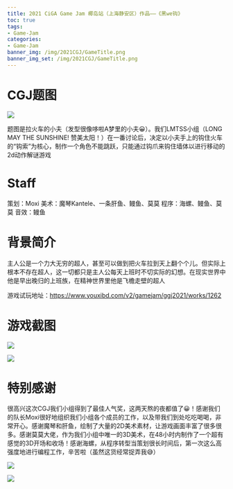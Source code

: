 ```yaml
---
title: 2021 CiGA Game Jam 椰岛站（上海静安区）作品——《黑we钩》
toc: true
tags:
- Game-Jam
categories:
- Game-Jam
banner_img: /img/2021CGJ/GameTitle.png
banner_img_set: /img/2021CGJ/GameTitle.png
---
```


# CGJ题图



![](/img/2021CGJ/CGJTitle.jpg)

题图是拉火车的小夫（发型很像哆啦A梦里的小夫😀）。我们LMTSS小组（LONG MAY THE SUNSHINE! 赞美太阳！）在一番讨论后，决定以小夫手上的钩住火车的“钩索”为核心，制作一个角色不能跳跃，只能通过钩爪来钩住墙体以进行移动的2d动作解谜游戏

# Staff

策划：Moxi
美术：魔琴Kantele、一条肝鱼、鳗鱼、莫莫
程序：海螺、鳗鱼、莫莫
音效：鳗鱼

# 背景简介

主人公是一个力大无穷的超人，甚至可以做到把火车拉到天上翻个个儿。但实际上根本不存在超人，这一切都只是主人公每天上班时不切实际的幻想。在现实世界中他是早出晚归的上班族，在精神世界里他是飞檐走壁的超人

游戏试玩地址：https://www.youxibd.com/v2/gamejam/ggj2021/works/1262

# 游戏截图

![](/img/2021CGJ/Screenshot_1.png)

![](/img/2021CGJ/Screenshot_2.png)

# 特别感谢

很高兴这次CGJ我们小组得到了最佳人气奖，这两天熬的夜都值了😀！感谢我们的队长Moxi很好地组织我们小组各个成员的工作，以及带我们到处吃吃喝喝，非常开心。感谢魔琴和肝鱼，绘制了大量的2D美术素材，让游戏画面丰富了很多很多。感谢莫莫大佬，作为我们小组中唯一的3D美术，在48小时内制作了一个超有感觉的3D开场和收场！感谢海螺，从程序转型当策划很长时间后，第一次这么高强度地进行编程工作，辛苦啦（虽然这货经常捉弄我😅）

![](/img/2021CGJ/Pic_1.jpg)

![](/img/2021CGJ/Pic_2.jpg)

